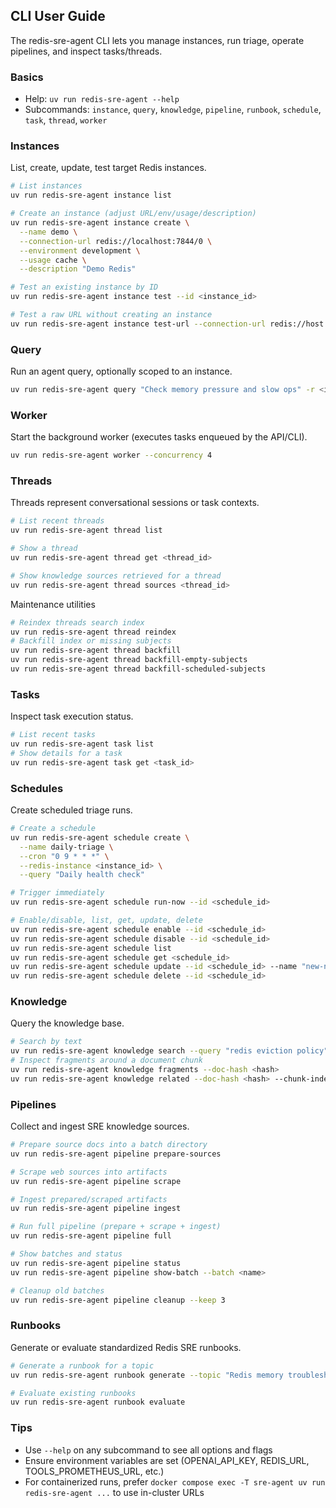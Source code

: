 ## CLI User Guide

The redis-sre-agent CLI lets you manage instances, run triage, operate pipelines, and inspect tasks/threads.

### Basics
- Help: `uv run redis-sre-agent --help`
- Subcommands: `instance`, `query`, `knowledge`, `pipeline`, `runbook`, `schedule`, `task`, `thread`, `worker`

### Instances
List, create, update, test target Redis instances.
```bash
# List instances
uv run redis-sre-agent instance list

# Create an instance (adjust URL/env/usage/description)
uv run redis-sre-agent instance create \
  --name demo \
  --connection-url redis://localhost:7844/0 \
  --environment development \
  --usage cache \
  --description "Demo Redis"

# Test an existing instance by ID
uv run redis-sre-agent instance test --id <instance_id>

# Test a raw URL without creating an instance
uv run redis-sre-agent instance test-url --connection-url redis://host:6379/0
```

### Query
Run an agent query, optionally scoped to an instance.
```bash
uv run redis-sre-agent query "Check memory pressure and slow ops" -r <instance_id>
```

### Worker
Start the background worker (executes tasks enqueued by the API/CLI).
```bash
uv run redis-sre-agent worker --concurrency 4
```

### Threads
Threads represent conversational sessions or task contexts.
```bash
# List recent threads
uv run redis-sre-agent thread list

# Show a thread
uv run redis-sre-agent thread get <thread_id>

# Show knowledge sources retrieved for a thread
uv run redis-sre-agent thread sources <thread_id>
```

Maintenance utilities
```bash
# Reindex threads search index
uv run redis-sre-agent thread reindex
# Backfill index or missing subjects
uv run redis-sre-agent thread backfill
uv run redis-sre-agent thread backfill-empty-subjects
uv run redis-sre-agent thread backfill-scheduled-subjects
```

### Tasks
Inspect task execution status.
```bash
# List recent tasks
uv run redis-sre-agent task list
# Show details for a task
uv run redis-sre-agent task get <task_id>
```

### Schedules
Create scheduled triage runs.
```bash
# Create a schedule
uv run redis-sre-agent schedule create \
  --name daily-triage \
  --cron "0 9 * * *" \
  --redis-instance <instance_id> \
  --query "Daily health check"

# Trigger immediately
uv run redis-sre-agent schedule run-now --id <schedule_id>

# Enable/disable, list, get, update, delete
uv run redis-sre-agent schedule enable --id <schedule_id>
uv run redis-sre-agent schedule disable --id <schedule_id>
uv run redis-sre-agent schedule list
uv run redis-sre-agent schedule get <schedule_id>
uv run redis-sre-agent schedule update --id <schedule_id> --name "new-name"
uv run redis-sre-agent schedule delete --id <schedule_id>
```

### Knowledge
Query the knowledge base.
```bash
# Search by text
uv run redis-sre-agent knowledge search --query "redis eviction policy"
# Inspect fragments around a document chunk
uv run redis-sre-agent knowledge fragments --doc-hash <hash>
uv run redis-sre-agent knowledge related --doc-hash <hash> --chunk-index 0
```

### Pipelines
Collect and ingest SRE knowledge sources.
```bash
# Prepare source docs into a batch directory
uv run redis-sre-agent pipeline prepare-sources

# Scrape web sources into artifacts
uv run redis-sre-agent pipeline scrape

# Ingest prepared/scraped artifacts
uv run redis-sre-agent pipeline ingest

# Run full pipeline (prepare + scrape + ingest)
uv run redis-sre-agent pipeline full

# Show batches and status
uv run redis-sre-agent pipeline status
uv run redis-sre-agent pipeline show-batch --batch <name>

# Cleanup old batches
uv run redis-sre-agent pipeline cleanup --keep 3
```

### Runbooks
Generate or evaluate standardized Redis SRE runbooks.
```bash
# Generate a runbook for a topic
uv run redis-sre-agent runbook generate --topic "Redis memory troubleshooting"

# Evaluate existing runbooks
uv run redis-sre-agent runbook evaluate
```

### Tips
- Use `--help` on any subcommand to see all options and flags
- Ensure environment variables are set (OPENAI_API_KEY, REDIS_URL, TOOLS_PROMETHEUS_URL, etc.)
- For containerized runs, prefer `docker compose exec -T sre-agent uv run redis-sre-agent ...` to use in-cluster URLs
